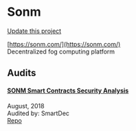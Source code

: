 
# Sonm

[Update this project](https://github.com/ConsenSys/blockchainSecurityDB/edit/master/projects/sonm.json)
  
[https://sonm.com/](https://sonm.com/)<br>
Decentralized fog computing platform


## Audits



#### [SONM Smart Contracts Security Analysis](https://blog.smartdec.net/sonm-smart-contracts-security-analysis-f24e1da6b467)

August, 2018<br>
Audited by: SmartDec<br>
[Repo](https://github.com/sonm-io/core)<br>
      

  



